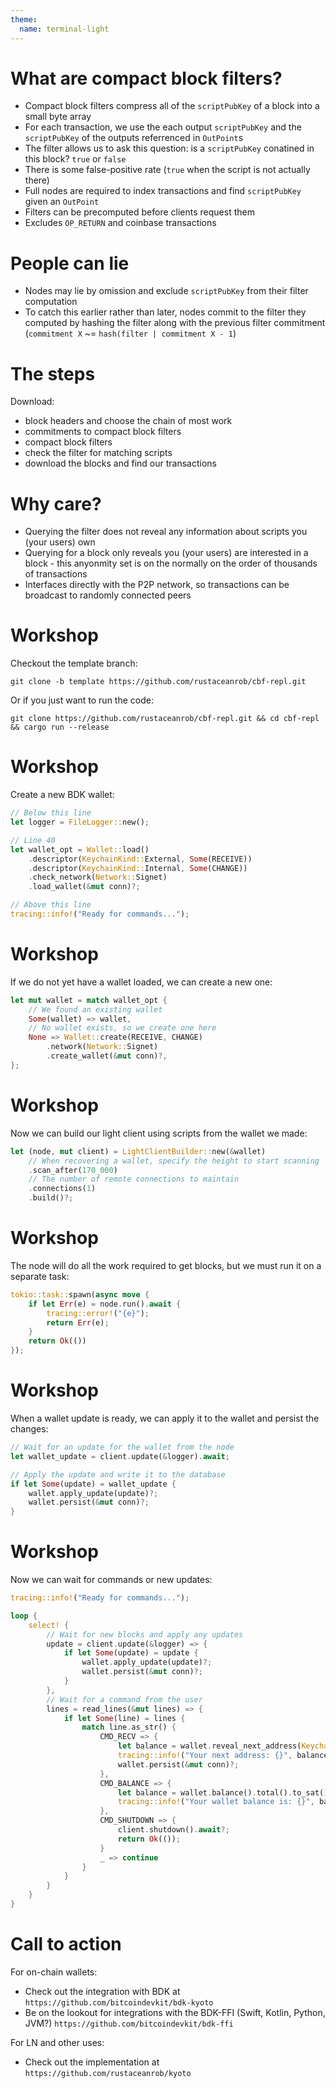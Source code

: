 ```yaml
---
theme:
  name: terminal-light
---
```


What are compact block filters?
===

* Compact block filters compress all of the `scriptPubKey` of a block into a small byte array
* For each transaction, we use the each output `scriptPubKey` and the `scriptPubKey` of the outputs referrenced in `OutPoint`s
* The filter allows us to ask this question: is a `scriptPubKey` conatined in this block? `true` or `false`
* There is some false-positive rate (`true` when the script is not actually there)
* Full nodes are required to index transactions and find `scriptPubKey` given an `OutPoint`
* Filters can be precomputed before clients request them
* Excludes `OP_RETURN` and coinbase transactions

<!-- end_slide -->

People can lie
===

* Nodes may lie by omission and exclude `scriptPubKey` from their filter computation
* To catch this earlier rather than later, nodes commit to the filter they computed by hashing the filter along with the previous filter commitment (`commitment X` ~= `hash(filter | commitment X - 1`)

<!-- end_slide -->

The steps
===

Download:

* block headers and choose the chain of most work
* commitments to compact block filters
* compact block filters
* check the filter for matching scripts
* download the blocks and find our transactions

<!-- end_slide -->

Why care?
===

* Querying the filter does not reveal any information about scripts you (your users) own
* Querying for a block only reveals you (your users) are interested in a block - this anyonmity set is on the normally on the order of thousands of transactions
* Interfaces directly with the P2P network, so transactions can be broadcast to randomly connected peers

<!-- end_slide -->

Workshop
===

Checkout the template branch: 

`
git clone -b template https://github.com/rustaceanrob/cbf-repl.git
`

Or if you just want to run the code:

`
git clone https://github.com/rustaceanrob/cbf-repl.git && cd cbf-repl && cargo run --release
`

<!-- end_slide -->

Workshop
===

Create a new BDK wallet:

```rust
// Below this line
let logger = FileLogger::new();

// Line 40
let wallet_opt = Wallet::load()
	.descriptor(KeychainKind::External, Some(RECEIVE))
	.descriptor(KeychainKind::Internal, Some(CHANGE))
	.check_network(Network::Signet)
	.load_wallet(&mut conn)?;

// Above this line
tracing::info!("Ready for commands...");
```

<!-- end_slide -->

Workshop
===

If we do not yet have a wallet loaded, we can create a new one: 

```rust
let mut wallet = match wallet_opt {
	// We found an existing wallet
	Some(wallet) => wallet,
	// No wallet exists, so we create one here
	None => Wallet::create(RECEIVE, CHANGE)
		.network(Network::Signet)
		.create_wallet(&mut conn)?,
};
```

<!-- end_slide -->

Workshop
===

Now we can build our light client using scripts from the wallet we made:

```rust
let (node, mut client) = LightClientBuilder::new(&wallet)
	// When recovering a wallet, specify the height to start scanning
	.scan_after(170_000)
	// The number of remote connections to maintain
	.connections(1)
	.build()?;
```

<!-- end_slide -->

Workshop
===

The node will do all the work required to get blocks, but we must run it on a separate task:

```rust
tokio::task::spawn(async move { 
	if let Err(e) = node.run().await {
		tracing::error!("{e}");
		return Err(e);
	}
	return Ok(())
});
```

<!-- end_slide -->

Workshop
===

When a wallet update is ready, we can apply it to the wallet and persist the changes:

```rust
// Wait for an update for the wallet from the node
let wallet_update = client.update(&logger).await;

// Apply the update and write it to the database
if let Some(update) = wallet_update {
	wallet.apply_update(update)?;
	wallet.persist(&mut conn)?;
}
```

<!-- end_slide -->

Workshop
===

Now we can wait for commands or new updates:

```rust
tracing::info!("Ready for commands...");

loop {
	select! {
		// Wait for new blocks and apply any updates
		update = client.update(&logger) => {
			if let Some(update) = update {
				wallet.apply_update(update)?;
				wallet.persist(&mut conn)?;
			}
		},
		// Wait for a command from the user
		lines = read_lines(&mut lines) => {
			if let Some(line) = lines {
				match line.as_str() {
					CMD_RECV => {
						let balance = wallet.reveal_next_address(KeychainKind::External);
						tracing::info!("Your next address: {}", balance);
						wallet.persist(&mut conn)?;
					},
					CMD_BALANCE => {
						let balance = wallet.balance().total().to_sat();
						tracing::info!("Your wallet balance is: {}", balance);
					},
					CMD_SHUTDOWN => {
						client.shutdown().await?;
						return Ok(());
					}
					_ => continue
				}
			}
		}
	}
}
```

<!-- end_slide -->

Call to action 
===

For on-chain wallets:

* Check out the integration with BDK at `https://github.com/bitcoindevkit/bdk-kyoto`
* Be on the lookout for integrations with the BDK-FFI (Swift, Kotlin, Python, JVM?) `https://github.com/bitcoindevkit/bdk-ffi`

For LN and other uses:
* Check out the implementation at `https://github.com/rustaceanrob/kyoto`